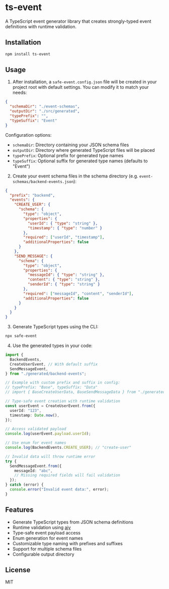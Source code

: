 # ts-event

A TypeScript event generator library that creates strongly-typed event definitions with runtime validation.

## Installation

```bash
npm install ts-event
```

## Usage

1. After installation, a `safe-event.config.json` file will be created in your project root with default settings. You can modify it to match your needs:

```json
{
  "schemaDir": "./event-schemas",
  "outputDir": "./src/generated",
  "typePrefix": "",
  "typeSuffix": "Event"
}
```

Configuration options:

- `schemaDir`: Directory containing your JSON schema files
- `outputDir`: Directory where generated TypeScript files will be placed
- `typePrefix`: Optional prefix for generated type names
- `typeSuffix`: Optional suffix for generated type names (defaults to "Event")

2. Create your event schema files in the schema directory (e.g. `event-schemas/backend-events.json`):

```json
{
  "prefix": "backend",
  "events": {
    "CREATE_USER": {
      "schema": {
        "type": "object",
        "properties": {
          "userId": { "type": "string" },
          "timestamp": { "type": "number" }
        },
        "required": ["userId", "timestamp"],
        "additionalProperties": false
      }
    },
    "SEND_MESSAGE": {
      "schema": {
        "type": "object",
        "properties": {
          "messageId": { "type": "string" },
          "content": { "type": "string" },
          "senderId": { "type": "string" }
        },
        "required": ["messageId", "content", "senderId"],
        "additionalProperties": false
      }
    }
  }
}
```

3. Generate TypeScript types using the CLI:

```bash
npx safe-event
```

4. Use the generated types in your code:

```typescript
import {
  BackendEvents,
  CreateUserEvent, // With default suffix
  SendMessageEvent,
} from "./generated/backend-events";

// Example with custom prefix and suffix in config:
// typePrefix: "Base", typeSuffix: "Data"
// import { BaseCreateUserData, BaseSendMessageData } from "./generated/backend-events";

// Type-safe event creation with runtime validation
const userEvent = CreateUserEvent.from({
  userId: "123",
  timestamp: Date.now(),
});

// Access validated payload
console.log(userEvent.payload.userId);

// Use enum for event names
console.log(BackendEvents.CREATE_USER); // "create-user"

// Invalid data will throw runtime error
try {
  SendMessageEvent.from({
    messageId: "abc",
    // Missing required fields will fail validation
  });
} catch (error) {
  console.error("Invalid event data:", error);
}
```

## Features

- Generate TypeScript types from JSON schema definitions
- Runtime validation using [ajv](https://github.com/ajv-validator/ajv)
- Type-safe event payload access
- Enum generation for event names
- Customizable type naming with prefixes and suffixes
- Support for multiple schema files
- Configurable output directory

## License

MIT
